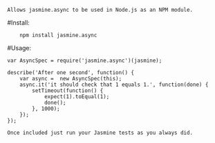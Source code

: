 	
	Allows jasmine.async to be used in Node.js as an NPM module.


#Install: 

		npm install jasmine.async


#Usage: 

	var AsyncSpec = require('jasmine.async')(jasmine);

	describe('After one second', function() {
		var async =  new AsyncSpec(this);
		async.it('it should check that 1 equals 1.', function(done) {
			setTimeout(function() {
				expect(1).toEqual(1);
				done();
			}, 1000);
		});
	});

	Once included just run your Jasmine tests as you always did. 
